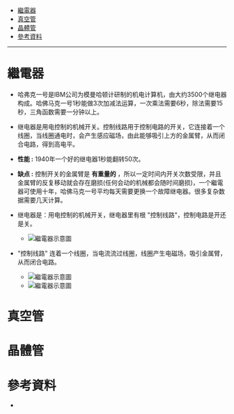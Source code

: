 * [繼電器](#繼電器)
* [真空管](#真空管)
* [晶體管](#晶體管)
* [參考資料](#參考資料)

---

# 繼電器

- 哈弗克一号是IBM公司为模曼哈顿计研制的机电计算机，由大约3500个继电器构成。哈佛马克一号1秒能做3次加减法运算，一次乘法需要6秒，除法需要15秒，三角函数需要一分钟以上。

- 继电器是用电控制的机械开关。控制线路用于控制电路的开关，它连接着一个线圈，当线圈通电时，会产生感应磁场，由此能够吸引上方的金属臂，从而闭合电路，得到高电平。

- **性能 :** 1940年一个好的继电器1秒能翻转50次。

- **缺点 :** 控制开关的金属臂是 **有重量的** ，所以一定时间内开关次数受限，并且金属臂的反复移动就会存在磨损(任何会动的机械都会随时间磨损)，一个繼電器可使用十年，哈佛马克一号平均每天需要更换一个故障继电器。很多复杂数据需要几天计算。

- 继电器是：用电控制的机械开关，继电器里有根 "控制线路"，控制电路是开还是关。
  - ![繼電器示意圖]( "繼電器示意圖")


- "控制线路" 连着一个线圈，当电流流过线圈，线圈产生电磁场，吸引金属臂，从而闭合电路。
  - ![繼電器示意圖]( "繼電器示意圖")
  - ![繼電器示意圖]( "繼電器示意圖")


# 真空管

# 晶體管

# 參考資料
  - []( "")